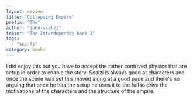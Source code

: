 ```yaml
---
layout: review
title: "Collapsing Empire"
prefix: "The"
author: "john-scalzi"
teaser: "The Interdependcy book 1"
tags:
  - "sci-fi"
category: books
---
```

I did enjoy this but you have to accept the rather contrived physics that are setup in order to enable the story. Scalzi is always good at characters and once the scene was set this moved along at a good pace and there's no arguing that once he has the setup he uses it to the full to drive the motivations of the characters and the structure of the empire.